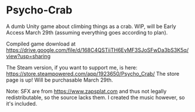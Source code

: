 # Psycho-Crab
A dumb Unity game about climbing things as a crab. WIP, will be Early Access March 29th (assuming everything goes according to plan).

Compiled game download at https://drive.google.com/file/d/168C4QSTiiTH6EyMF3SJoSFwDa3bS3K5q/view?usp=sharing

The Steam version, if you want to support me, is here: https://store.steampowered.com/app/1923650/Psycho_Crab/
The store page is up! Will be purchasable March 29th.

Note: SFX are from https://www.zapsplat.com and thus not legally redistributable, so the source lacks them.
I created the music however, so it's included.
